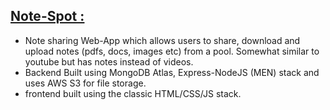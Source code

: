 ## <ins><a href="https://nodeproject11.herokuapp.com/" target="blank">Note-Spot : </a></ins>  
- Note sharing Web-App which allows users to share, download and upload notes (pdfs, docs,
images etc) from a pool. Somewhat similar to youtube but has notes instead of videos.  
- Backend Built using MongoDB Atlas, Express-NodeJS (MEN) stack and uses AWS S3 for file storage.  
- frontend built using the classic HTML/CSS/JS stack.
